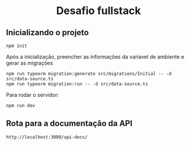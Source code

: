 <h1 align="center">
   Desafio fullstack
</h1>

## **Inicializando o projeto**

```
npm init
```

Após a inicialização, preencher as informações da variavel de ambiente e gerar as migrações

```
npm run typeorm migration:generate src/migrations/Initial -- -d src/data-source.ts
npm run typeorm migration:run -- -d src/data-source.ts
```

Para rodar o servidor:

```
npm run dev
```

## **Rota para a documentação da API**

```
http://localhost:3000/api-docs/
```
